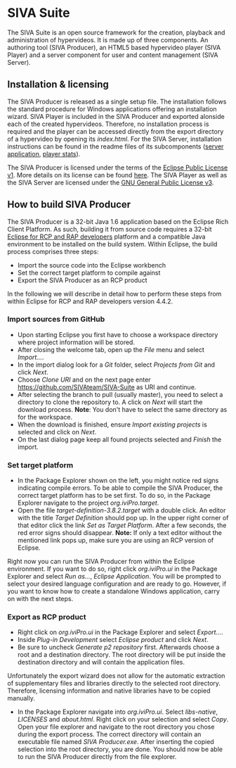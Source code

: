 # SIVA Suite
The SIVA Suite is an open source framework for the creation, playback and administration of hypervideos. It is made up of three components. An authoring tool (SIVA Producer), an HTML5 based hypervideo player (SIVA Player) and a server component for user and content management (SIVA Server).

## Installation & licensing
The SIVA Producer is released as a single setup file. The installation follows the standard procedure for Windows applications offering an installation wizard. SIVA Player is included in the SIVA Producer and exported alonside each of the created hypervideos. Therefore, no installation process is required and the player can be accessed directly from the export directory of a hypervideo by opening its *index.html*. For the SIVA Server, installation instructions can be found in the readme files of its subcomponents ([server application](./server/serverApplication/README.txt), [player stats](./server/playerStats/README.txt)).

The SIVA Producer is licensed under the terms of the [Eclipse Public License v1](https://www.eclipse.org/legal/epl-v10.html). More details on its license can be found [here](./producer/about.html). The SIVA Player as well as the SIVA Server are licensed under the [GNU General Public License v3](http://www.gnu.org/copyleft/gpl.html).


## How to build SIVA Producer
The SIVA Producer is a 32-bit Java 1.6 application based on the Eclipse Rich Client Platform. As such, building it from source code requires a 32-bit [Eclipse for RCP and RAP developers](http://www.eclipse.org/downloads/) platform and a compatible Java environment to be installed on the build system. Within Eclipse, the build process comprises three steps:
- Import the source code into the Eclipse workbench
- Set the correct target platform to compile against
- Export the SIVA Producer as an RCP product

In the following we will describe in detail how to perform these steps from within Eclipse for RCP and RAP developers version 4.4.2.

### Import sources from GitHub
- Upon starting Eclipse you first have to choose a workspace directory where project information will be stored.  
- After closing the welcome tab, open up the *File* menu and select *Import...*.  
- In the import dialog look for a *Git* folder, select *Projects from Git* and click *Next*.  
- Choose *Clone URI* and on the next page enter https://github.com/SIVAteam/SIVA-Suite as URI and continue.  
- After selecting the branch to pull (usually master), you need to select a directory to clone the repository to. A click on *Next* will start the download process. **Note**: You don't have to select the same directory as for the workspace.
- When the download is finished, ensure *Import existing projects* is selected and click on *Next*.
- On the last dialog page keep all found projects selected and *Finish* the import.

### Set target platform
- In the Package Explorer shown on the left, you might notice red signs indicating compile errors. To be able to compile the SIVA Producer, the correct target platform has to be set first. To do so, in the Package Explorer navigate to the project *org.iviPro.target*.
- Open the file *target-definition-3.8.2.target* with a double click. An editor with the title *Target Definition* should pop up. In the upper right corner of that editor click the link *Set as Target Platform*. After a few seconds, the red error signs should disappear. **Note:** If only a text editor without the mentioned link pops up, make sure you are using an RCP version of Eclipse.

Right now you can run the SIVA Producer from within the Eclipse environment. If you want to do so, right click *org.iviPro.ui* in the Package Explorer and select *Run as...*, *Eclipse Application*. You will be prompted to select your desired language configuration and are ready to go. However, if you want to know how to create a standalone Windows application, carry on with the next steps.

### Export as RCP product
- Right click on *org.iviPro.ui* in the Package Explorer and select *Export...*.
- Inside *Plug-in Development* select *Eclipse product* and click *Next*.
- Be sure to uncheck *Generate p2 repository* first. Afterwards choose a root and a destination directory. The root directory will be put inside the destination directory and will contain the application files.

Unfortunately the export wizard does not allow for the automatic extraction of supplementary files and libraries directly to the selected root directory. Therefore, licensing information and native libraries have to be copied manually.
- In the Package Explorer navigate into *org.iviPro.ui*. Select *libs-native*, *LICENSES* and *about.html*. Right click on your selection and select *Copy*. Open your file explorer and navigate to the root directory you chose during the export process. The correct directory will contain an executable file named *SIVA Producer.exe*. After inserting the copied selection into the root directory, you are done. You should now be able to run the SIVA Producer directly from the file explorer.
